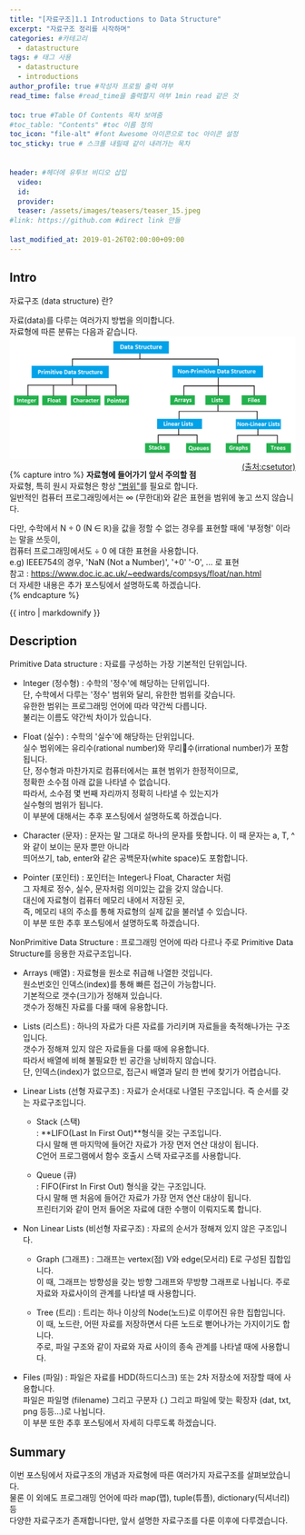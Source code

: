 ```yaml
---
title: "[자료구조]1.1 Introductions to Data Structure"
excerpt: "자료구조 정리를 시작하며"
categories: #카테고리
  - datastructure
tags: # 태그 사용
  - datastructure
  - introductions
author_profile: true #작성자 프로필 출력 여부
read_time: false #read_time을 출력할지 여부 1min read 같은 것

toc: true #Table Of Contents 목차 보여줌
#toc_table: "Contents" #toc 이름 정의
toc_icon: "file-alt" #font Awesome 아이콘으로 toc 아이콘 설정
toc_sticky: true # 스크롤 내릴때 같이 내려가는 목차


header: #헤더에 유투브 비디오 삽입
  video:
  id:
  provider:
  teaser: /assets/images/teasers/teaser_15.jpeg
#link: https://github.com #direct link 만들

last_modified_at: 2019-01-26T02:00:00+09:00
---
```


## Intro
자료구조 (data structure) 란?

자료(data)를 다루는 여러가지 방법을 의미합니다.  
자료형에 따른 분류는 다음과 같습니다.  
![datastructure_01](/assets/images/datastructure/data-structure-01.png)  
<a href="https://www.csetutor.com/classification-of-data-structure-with-diagram" target="_blank" style="float: right;">(출처:csetutor)</a>

{% capture intro %}
**자료형에 들어가기 앞서 주의할 점**  
자료형, 특히 원시 자료형은 항상 <u>"범위"</u>를 필요로 합니다.  
일반적인 컴퓨터 프로그래밍에서는 ∞ (무한대)와 같은 표현을 범위에 놓고 쓰지 않습니다.  

다만, 수학에서 N ÷ 0 (N ∈ ℝ)을 값을 정할 수 없는 경우를 표현할 때에 '부정형' 이라는 말을 쓰듯이,  
컴퓨터 프로그래밍에서도 ÷ 0 에 대한 표현을 사용합니다.  
e.g) IEEE754의 경우, 'NaN (Not a Number)', '+0' '-0', ... 로 표현  
     참고 : <https://www.doc.ic.ac.uk/~eedwards/compsys/float/nan.html>  
더 자세한 내용은 추가 포스팅에서 설명하도록 하겠습니다.  
{% endcapture %}
<div class="notice--primary">{{ intro | markdownify }}</div>

## Description

Primitive Data structure
: 자료를 구성하는 가장 기본적인 단위입니다.  

- Integer (정수형)
: 수학의 '정수'에 해당하는 단위입니다.  
  단, 수학에서 다루는 '정수' 범위와 달리, 유한한 범위를 갖습니다.  
  유한한 범위는 프로그래밍 언어에 따라 약간씩 다릅니다.  
  불리는 이름도 약간씩 차이가 있습니다.    

- Float (실수)
: 수학의 '실수'에 해당하는 단위입니다.  
  실수 범위에는 유리수(rational number)와 무리수(irrational number)가
  포함됩니다.  
  단, 정수형과 마찬가지로 컴퓨터에서는 표현 범위가 한정적이므로,    
  정확한 소수점 아래 값을 나타낼 수 없습니다.  
  따라서, 소수점 몇 번째 자리까지 정확히 나타낼 수 있는지가  
  실수형의 범위가 됩니다.   
  이 부분에 대해서는 추후 포스팅에서 설명하도록 하겠습니다.  

- Character (문자)
: 문자는 말 그대로 하나의 문자를 뜻합니다.
  이 때 문자는 a, T, ^ 와 같이 보이는 문자 뿐만 아니라  
  띄어쓰기, tab, enter와 같은 공백문자(white space)도 포함합니다.  

- Pointer (포인터)
: 포인터는 Integer나 Float, Character 처럼  
  그 자체로 정수, 실수, 문자처럼 의미있는 값을 갖지 않습니다.  
  대신에 자료형이 컴퓨터 메모리 내에서 저장된 곳,  
  즉, 메모리 내의 주소를 통해 자료형의 실제 값을 불러낼 수 있습니다.  
  이 부분 또한 추후 포스팅에서 설명하도록 하겠습니다.

NonPrimitive Data Structure
: 프로그래밍 언어에 따라 다르나 주로 Primitive Data Structure를 응용한 자료구조입니다.

- Arrays (배열)
: 자료형을 원소로 취급해 나열한 것입니다.  
  원소번호인 인덱스(index)를 통해 빠른 접근이 가능합니다.  
  기본적으로 갯수(크기)가 정해져 있습니다.  
  갯수가 정해진 자료를 다룰 때에 유용합니다.  

- Lists (리스트)
: 하나의 자료가 다른 자료를 가리키며 자료들을 축적해나가는 구조입니다.  
  갯수가 정해져 있지 않은 자료들을 다룰 때에 유용합니다.  
  따라서 배열에 비해 불필요한 빈 공간을 낭비하지 않습니다.  
  단, 인덱스(index)가 없으므로, 접근시 배열과 달리 한 번에 찾기가 어렵습니다.

- Linear Lists (선형 자료구조)
: 자료가 순서대로 나열된 구조입니다. 즉 순서를 갖는 자료구조입니다.  
    - Stack (스택)  
      : **LIFO(Last In First Out)**형식을 갖는 구조입니다.   
        다시 말해 맨 마지막에 들어간 자료가 가장 먼저 연산 대상이 됩니다.  
        C언어 프로그램에서 함수 호출시 스택 자료구조를 사용합니다.  

    - Queue (큐)  
      : FIFO(First In First Out) 형식을 갖는 구조입니다.  
        다시 말해 맨 처음에 들어간 자료가 가장 먼저 연산 대상이 됩니다.  
        프린터기와 같이 먼저 들어온 자료에 대한 수행이 이뤄지도록 합니다.  
- Non Linear Lists (비선형 자료구조)
: 자료의 순서가 정해져 있지 않은 구조입니다.
    - Graph (그래프)
      : 그래프는 vertex(점) V와 edge(모서리) E로 구성된 집합입니다.  
        이 때, 그래프는 방향성을 갖는 방향 그래프와 무방향 그래프로 나뉩니다.
        주로 자료와 자료사이의 관계를 나타낼 때 사용합니다.  

    - Tree (트리)
      : 트리는 하나 이상의 Node(노드)로 이루어진 유한 집합입니다.  
        이 때, 노드란, 어떤 자료를 저장하면서 다른 노드로 뻗어나가는 가지이기도 합니다.  
        주로, 파일 구조와 같이 자료와 자료 사이의 종속 관계를 나타낼 때에 사용합니다.  

- Files (파일)
: 파일은 자료를 HDD(하드디스크) 또는 2차 저장소에 저장할 때에 사용합니다.  
  파일은 파일명 (filename) 그리고 구분자 (.) 그리고 파일에 맞는 확장자 (dat, txt, png 등등...)로 나뉩니다.  
  이 부분 또한 추후 포스팅에서 자세히 다루도록 하겠습니다.  


## Summary

이번 포스팅에서 자료구조의 개념과 자료형에 따른 여러가지 자료구조를 살펴보았습니다.  
물론 이 외에도 프로그래밍 언어에 따라 map(맵), tuple(튜플), dictionary(딕셔너리) 등  
다양한 자료구조가 존재합니다만, 앞서 설명한 자료구조를 다룬 이후에 다루겠습니다.  
